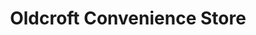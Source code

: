 ---
title: "Oldcroft Convenience Store"
url: /aberdeen/oldcroft-convenience-store/
shop: convenience
---
